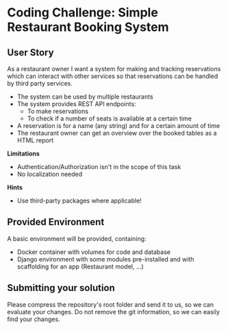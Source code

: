 # Coding Challenge: Simple Restaurant Booking System
## User Story ##
As a restaurant owner I want a system for making and tracking reservations which
can interact with other services so that reservations can be handled by third party services.
* The system can be used by multiple restaurants
* The system provides REST API endpoints:
    * To make reservations
    * To check if a number of seats is available at a certain time
* A reservation is for a name (any string) and for a certain amount of time
* The restaurant owner can get an overview over the booked tables as a HTML report

**Limitations**
* Authentication/Authorization isn't in the scope of this task
* No localization needed

**Hints**
* Use third-party packages where applicable!

## Provided Environment ##
A basic environment will be provided, containing:
* Docker container with volumes for code and database
* Django environment with some modules pre-installed and with scaffolding for an app (Restaurant model, ...)

## Submitting your solution
Please compress the repository's root folder and send it to us, so we can evaluate your changes.
Do not remove the git information, so we can easily find your changes.
